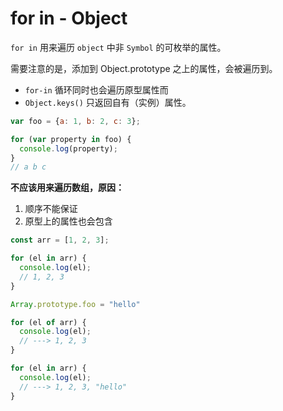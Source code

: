 # for in - Object

`for in` 用来遍历 `object` 中非 `Symbol` 的可枚举的属性。

需要注意的是，添加到 Object.prototype 之上的属性，会被遍历到。

* `for-in` 循环同时也会遍历原型属性而 
* `Object.keys()` 只返回自有（实例）属性。

```javascript
var foo = {a: 1, b: 2, c: 3};

for (var property in foo) {
  console.log(property);
}
// a b c
```

**不应该用来遍历数组，原因：** 

1. 顺序不能保证 
2. 原型上的属性也会包含

```javascript
const arr = [1, 2, 3];

for (el in arr) {
  console.log(el); 
  // 1, 2, 3
}

Array.prototype.foo = "hello"

for (el of arr) {
  console.log(el); 
  // ---> 1, 2, 3
}

for (el in arr) {
  console.log(el); 
  // ---> 1, 2, 3, "hello"
}
```

